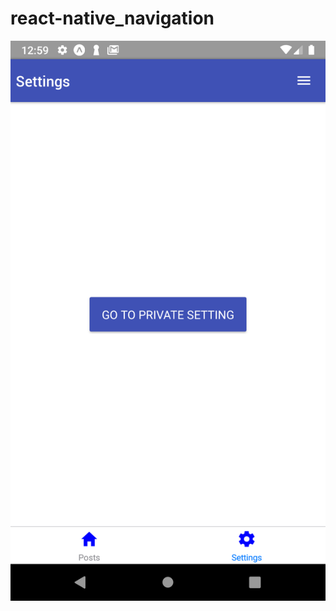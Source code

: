 # react-native_navigation

![](https://github.com/tlhbyrz/react-native_navigation/blob/master/assets/screenshots/1.png)
